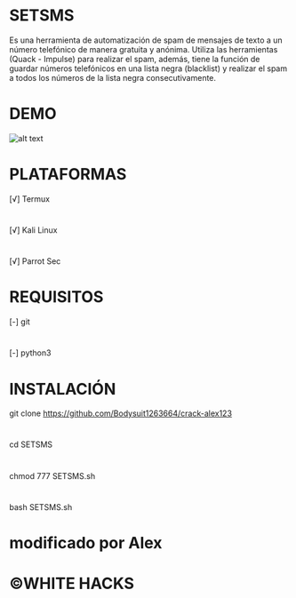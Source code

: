 # SETSMS
Es una herramienta de automatización de spam de mensajes de texto a un número telefónico de manera gratuita y anónima. Utiliza las herramientas (Quack - Impulse) para realizar el spam, además, tiene la función de guardar números telefónicos en una lista negra (blacklist) y realizar el spam a todos los números de la lista negra consecutivamente.
# DEMO
![alt text](https://github.com/Darkmux/SETSMS/blob/master/SETSMS.png)
# PLATAFORMAS
[√] Termux
#
[√] Kali Linux
#
[√] Parrot Sec
# REQUISITOS
[-] git
#
[-] python3
# INSTALACIÓN
git clone https://github.com/Bodysuit1263664/crack-alex123
#
cd SETSMS
#
chmod 777 SETSMS.sh
#
bash SETSMS.sh
# modificado por Alex
# ©WHITE HACKS
